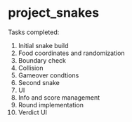 # project_snakes
Tasks completed:
1. Initial snake build
2. Food coordinates and randomization
3. Boundary check
4. Collision
5. Gameover condtions
6. Second snake
7. UI
8. Info and score management 
9. Round implementation
10. Verdict UI
